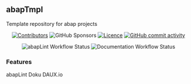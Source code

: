 <div id="top"></div>

## abapTmpl
Template repository for abap projects

<p align="center">
    <a href="https://github.com/abapTools/abapTmpl/contributors" alt="Contributors">
        <img alt="Contributors" src="https://img.shields.io/github/contributors/abapTools/abapTmpl"></a>
		<img alt="GitHub Sponsors" src="https://img.shields.io/github/sponsors/abapTools">
	<a href="https://github.com/abapTools/abapTmpl/blob/master/LICENSE" alt="Licence">
		<img alt="Licence" src="https://img.shields.io/github/license/abapTools/abapTmpl?label=MIT"></a>
	<a href="https://github.com/abapTools/abapTmpl/pulse" alt="Activity">
		<img alt="GitHub commit activity" src="https://img.shields.io/github/commit-activity/m/abapTools/abapTmpl"></a>		
</p>		
<p align="center">
	<img alt="abapLint Workflow Status" src="https://img.shields.io/github/workflow/status/abapTools/abapTmpl/abaplint?label=abaplint">
	<img alt="Documentation Workflow Status" src="https://img.shields.io/github/workflow/status/abapTools/abapTmpl/Documentation?label=Documentation">
</p>


### Features

abapLint
Doku DAUX.io

